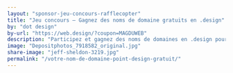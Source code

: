 ```yaml
---
layout: "sponsor-jeu-concours-rafflecopter"
title: "Jeu concours – Gagnez des noms de domaine gratuits en .design"
by: "dot design"
by-url: "https://web.design/?coupon=MAGDUWEB"
description: "Participez et gagnez des noms de domaines en .design pour votre prochain projet."
image: "Depositphotos_7918582_original.jpg"
share-image: "jeff-sheldon-3219.jpg"
permalink: "/votre-nom-de-domaine-point-design-gratuit/"
---
```

